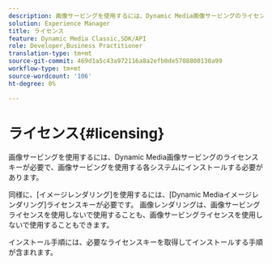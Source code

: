 ```yaml
---
description: 画像サービングを使用するには、Dynamic Media画像サービングのライセンスキーが必要で、画像サービングを使用する各システムにインストールする必要があります。
solution: Experience Manager
title: ライセンス
feature: Dynamic Media Classic,SDK/API
role: Developer,Business Practitioner
translation-type: tm+mt
source-git-commit: 469d1a5c43a972116a8a2efb0de5708800130a99
workflow-type: tm+mt
source-wordcount: '106'
ht-degree: 0%

---
```



# ライセンス{#licensing}

画像サービングを使用するには、Dynamic Media画像サービングのライセンスキーが必要で、画像サービングを使用する各システムにインストールする必要があります。

同様に、[イメージレンダリング]を使用するには、[Dynamic Mediaイメージレンダリング]ライセンスキーが必要です。 画像レンダリングは、画像サービングライセンスを使用しないで使用することも、画像サービングライセンスを使用しないで使用することもできます。

インストール手順には、必要なライセンスキーを取得してインストールする手順が含まれます。
